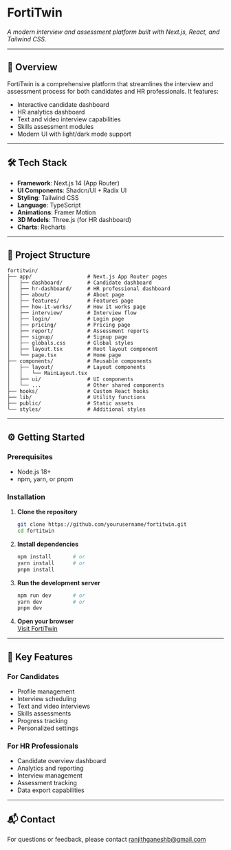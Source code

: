 
# FortiTwin

*A modern interview and assessment platform built with Next.js, React, and Tailwind CSS.*

---

## 🚀 Overview

FortiTwin is a comprehensive platform that streamlines the interview and assessment process for both candidates and HR professionals. It features:

- Interactive candidate dashboard  
- HR analytics dashboard  
- Text and video interview capabilities  
- Skills assessment modules  
- Modern UI with light/dark mode support  

---

## 🛠️ Tech Stack

- **Framework**: Next.js 14 (App Router)  
- **UI Components**: Shadcn/UI + Radix UI  
- **Styling**: Tailwind CSS  
- **Language**: TypeScript  
- **Animations**: Framer Motion  
- **3D Models**: Three.js (for HR dashboard)  
- **Charts**: Recharts  

---

## 🧱 Project Structure

```
fortitwin/
├── app/                  # Next.js App Router pages
│   ├── dashboard/        # Candidate dashboard
│   ├── hr-dashboard/     # HR professional dashboard
│   ├── about/            # About page
│   ├── features/         # Features page
│   ├── how-it-works/     # How it works page
│   ├── interview/        # Interview flow
│   ├── login/            # Login page
│   ├── pricing/          # Pricing page
│   ├── report/           # Assessment reports
│   ├── signup/           # Signup page
│   ├── globals.css       # Global styles
│   ├── layout.tsx        # Root layout component
│   └── page.tsx          # Home page
├── components/           # Reusable components
│   ├── layout/           # Layout components
│   │   └── MainLayout.tsx
│   ├── ui/               # UI components
│   └── ...               # Other shared components
├── hooks/                # Custom React hooks
├── lib/                  # Utility functions
├── public/               # Static assets
└── styles/               # Additional styles
```

---

## ⚙️ Getting Started

### Prerequisites

- Node.js 18+
- npm, yarn, or pnpm

### Installation

1. **Clone the repository**  
   ```bash
   git clone https://github.com/yourusername/fortitwin.git
   cd fortitwin
   ```

2. **Install dependencies**  
   ```bash
   npm install       # or
   yarn install      # or
   pnpm install
   ```

3. **Run the development server**  
   ```bash
   npm run dev       # or
   yarn dev          # or
   pnpm dev
   ```

4. **Open your browser**  
   [Visit FortiTwin](https://fortitwin-svcehck-git-main-ranjithganeshb-gmailcoms-projects.vercel.app/)

---

## 🎯 Key Features

### For Candidates

- Profile management  
- Interview scheduling  
- Text and video interviews  
- Skills assessments  
- Progress tracking  
- Personalized settings  

### For HR Professionals

- Candidate overview dashboard  
- Analytics and reporting  
- Interview management  
- Assessment tracking  
- Data export capabilities  

---

## 📬 Contact

For questions or feedback, please contact [ranjithganeshb@gmail.com](mailto:ranjithganeshb@gmail.com)
